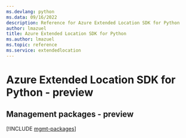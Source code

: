 ```yaml
---
ms.devlang: python
ms.data: 09/16/2022
description: Reference for Azure Extended Location SDK for Python
author: lmazuel
title: Azure Extended Location SDK for Python
ms.author: lmazuel
ms.topic: reference
ms.service: extendedlocation
---
```

# Azure Extended Location SDK for Python - preview

## Management packages - preview
[!INCLUDE [mgmt-packages](extended-location-mgmt-index.md)]